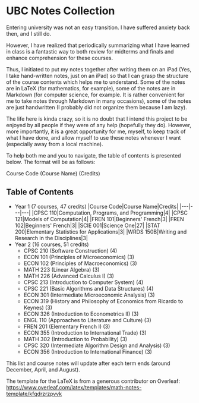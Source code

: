 # UBC Notes Collection

Entering university was not an easy transition. I have suffered anxiety back then, and I still do.

However, I have realized that periodically summarizing what I have learned in class is a fantastic way to both review for midterms and finals and enhance comprehension for these courses.

Thus, I initiated to put my notes together after writing them on an iPad (Yes, I take hand-written notes, just on an iPad) so that I can grasp the structure of the course contents which helps me to understand. Some of the notes are in LaTeX (for mathematics, for example), some of the notes are in Markdown (for computer science, for example. It is rather convenient for me to take notes through Markdown in many occasions), some of the notes are just handwritten (I probably did not organize them because I am lazy).

The life here is kinda crazy, so it is no doubt that I intend this project to be enjoyed by all people if they were of any help (hopefully they do). However, more importantly, it is a great opportunity for me, myself, to keep track of what I have done, and allow myself to use these notes whenever I want (especially away from a local machine).

To help both me and you to navigate, the table of contents is presented below. The format will be as follows:

Course Code (Course Name) (Credits)

## Table of Contents
- Year 1 (7 courses, 47 credits)
    |Course Code|Course Name|Credits|
    |---|---|---|
    |CPSC 110|Computation, Programs, and Programming|4|
    |CPSC 121|Models of Computation|4|
    |FREN 101|Beginners' French|3|
    |FREN 102|Beginners' French|3|
    |SCIE 001|Science One|27|
    |STAT 200|Elementary Statistics for Applications|3|
    |WRDS 150B|Writing and Research in the Disciplines|3|
- Year 2 (16 courses, 51 credits)
    - CPSC 210 (Software Construction) (4)
    - ECON 101 (Principles of Microeconomics) (3)
    - ECON 102 (Principles of Macroeconomics) (3)
    - MATH 223 (Linear Algebra) (3)
    - MATH 226 (Advanced Calculus I) (3)
    - CPSC 213 (Introduction to Computer System) (4)
    - CPSC 221 (Basic Algorithms and Data Structures) (4)
    - ECON 301 (Intermediate Microeconomic Analysis) (3)
    - ECON 319 (History and Philosophy of Economics from Ricardo to Keynes) (3)
    - ECON 326 (Introduction to Econometrics II) (3)
    - ENGL 110 (Approaches to Literature and Culture) (3)
    - FREN 201 (Elementary French I) (3)
    - ECON 355 (Introduction to International Trade) (3)
    - MATH 302 (Introduction to Probability) (3)
    - CPSC 320 (Intermediate Algorithm Design and Analysis) (3)
    - ECON 356 (Introduction to International Finance) (3)

This list and course notes will update after each term ends (around December, April, and August).

The template for the LaTeX is from a generous contributor on Overleaf: https://www.overleaf.com/latex/templates/math-notes-template/kfqdrzrzpvvk